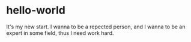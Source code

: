 # hello-world
It's my new start.
I wanna to be a repected person, and I wanna to be an expert in some field, thus I need work hard.

